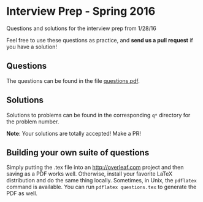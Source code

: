 # Interview Prep - Spring 2016

Questions and solutions for the interview prep from 1/28/16

Feel free to use these questions as practice, and **send us a pull request** if you have a solution!


## Questions

The questions can be found in the file [questions.pdf](questions.pdf).


## Solutions

Solutions to problems can be found in the corresponding `q*` directory for the problem number.

__Note__: Your solutions are totally accepted! Make a PR!


## Building your own suite of questions
Simply putting the .tex file into an http://overleaf.com project and then saving as a PDF works well. Otherwise, install your favorite LaTeX distribution and do the same thing locally. Sometimes, in Unix, the `pdflatex` command is available. You can run `pdflatex questions.tex` to generate the PDF as well. 

<!--
| Problem Name/Number  | File Name | Author |
| ------------- | ------------- | ------------- |
| Abbreviation II  | `FindAllAbbreviations.hs`  | Leo Rudberg (LOZORD) |
| Quine Time  | `look_and_say.py`  | Leo Rudberg (LOZORD) |
| Pair-y Time | `pairy-time.py` | Leo Rudberg (LOZORD)
-->
